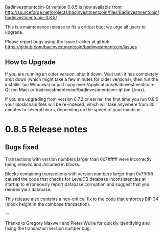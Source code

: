 Badinvestmentcoin-Qt version 0.8.5 is now available from:
  http://sourceforge.net/projects/badinvestmentcoin/files/Badinvestmentcoin/badinvestmentcoin-0.8.5/

This is a maintenance release to fix a critical bug;
we urge all users to upgrade.

Please report bugs using the issue tracker at github:
  https://github.com/badinvestmentcoin/badinvestmentcoin/issues


How to Upgrade
--------------

If you are running an older version, shut it down. Wait
until it has completely shut down (which might take a few minutes for older
versions), then run the installer (on Windows) or just copy over
/Applications/Badinvestmentcoin-Qt (on Mac) or badinvestmentcoind/badinvestmentcoin-qt (on Linux).

If you are upgrading from version 0.7.2 or earlier, the first time you
run 0.8.5 your blockchain files will be re-indexed, which will take
anywhere from 30 minutes to several hours, depending on the speed of
your machine.

0.8.5 Release notes
===================

Bugs fixed
----------

Transactions with version numbers larger than 0x7fffffff were
incorrectly being relayed and included in blocks.

Blocks containing transactions with version numbers larger
than 0x7fffffff caused the code that checks for LevelDB database
inconsistencies at startup to erroneously report database
corruption and suggest that you reindex your database.

This release also contains a non-critical fix to the code that
enforces BIP 34 (block height in the coinbase transaction).

--

Thanks to Gregory Maxwell and Pieter Wuille for quickly
identifying and fixing the transaction version number bug.
